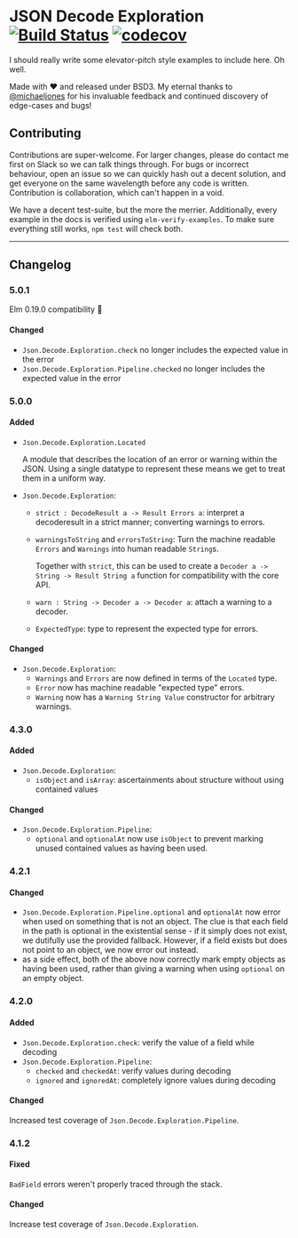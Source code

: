 # JSON Decode Exploration [![Build Status](https://travis-ci.org/zwilias/json-decode-exploration.svg?branch=master)](https://travis-ci.org/zwilias/json-decode-exploration) [![codecov](https://codecov.io/gh/zwilias/json-decode-exploration/branch/master/graph/badge.svg)](https://codecov.io/gh/zwilias/json-decode-exploration)

I should really write some elevator-pitch style examples to include here. Oh
well.

Made with ❤️  and released under BSD3. My eternal thanks to
[@michaeljones](https://github.com/michaeljones) for his invaluable feedback and
continued discovery of edge-cases and bugs!


## Contributing

Contributions are super-welcome. For larger changes, please do contact me first
on Slack so we can talk things through. For bugs or incorrect behaviour, open an
issue so we can quickly hash out a decent solution, and get everyone on the same
wavelength before any code is written. Contribution is collaboration, which
can't happen in a void.

We have a decent test-suite, but the more the merrier. Additionally, every
example in the docs is verified using `elm-verify-examples`. To make sure
everything still works, `npm test` will check both.

---

## Changelog

### 5.0.1

Elm 0.19.0 compatibility 🎉

#### Changed

- `Json.Decode.Exploration.check` no longer includes the expected value in the error
- `Json.Decode.Exploration.Pipeline.checked` no longer includes the expected value in the error

### 5.0.0

#### Added

- `Json.Decode.Exploration.Located`

   A module that describes the location of an error or warning within the JSON.
   Using a single datatype to represent these means we get to treat them in a
   uniform way.

- `Json.Decode.Exploration`:
   - `strict : DecodeResult a -> Result Errors a`: interpret a decoderesult in
     a strict manner; converting warnings to errors.
   - `warningsToString` and `errorsToString`: Turn the machine readable `Errors`
     and `Warnings` into human readable `String`s.

     Together with `strict`, this can be used to create a `Decoder a -> String
     -> Result String a` function for compatibility with the core API.
   - `warn : String -> Decoder a -> Decoder a`: attach a warning to a decoder. 
   - `ExpectedType`: type to represent the expected type for errors.

#### Changed

- `Json.Decode.Exploration`:
   - `Warnings` and `Errors` are now defined in terms of the `Located` type.
   - `Error` now has machine readable "expected type" errors.
   - `Warning` now has a `Warning String Value` constructor for arbitrary
     warnings.

### 4.3.0

#### Added

- `Json.Decode.Exploration`:
    - `isObject` and `isArray`: ascertainments about structure without using
      contained values

#### Changed

- `Json.Decode.Exploration.Pipeline`:
    - `optional` and `optionalAt` now use `isObject` to prevent marking unused
      contained values as having been used.

### 4.2.1

#### Changed

- `Json.Decode.Exploration.Pipeline.optional` and `optionalAt` now error when
  used on something that is not an object. The clue is that each field in the
  path is optional in the existential sense - if it simply does not exist, we
  dutifully use the provided fallback. However, if a field exists but does not
  point to an object, we now error out instead.
- as a side effect, both of the above now correctly mark empty objects as having
  been used, rather than giving a warning when using `optional` on an empty
  object.
  
### 4.2.0

#### Added

- `Json.Decode.Exploration.check`: verify the value of a field while decoding
- `Json.Decode.Exploration.Pipeline`:
    - `checked` and `checkedAt`: verify values during decoding
    - `ignored` and `ignoredAt`: completely ignore values during decoding

#### Changed

Increased test coverage of `Json.Decode.Exploration.Pipeline`.

### 4.1.2

#### Fixed

`BadField` errors weren't properly traced through the stack.

#### Changed

Increase test coverage of `Json.Decode.Exploration`.
